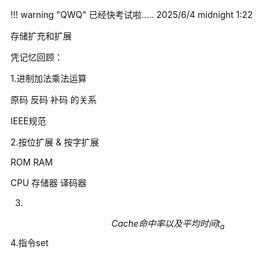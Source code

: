 !!! warning "QWQ"
    已经快考试啦..... 2025/6/4 midnight 1:22

存储扩充和扩展

凭记忆回顾：

1.进制加法乘法运算

原码 反码 补码 的关系

IEEE规范

2.按位扩展 & 按字扩展

ROM  RAM

CPU  存储器 译码器

3.
$$
Cache命中率 以及 平均时间 t_a
$$
4.指令set